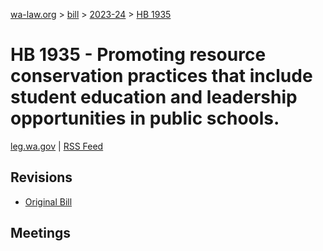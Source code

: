 [wa-law.org](/) > [bill](/bill/) > [2023-24](/bill/2023-24/) > [HB 1935](/bill/2023-24/hb/1935/)

# HB 1935 - Promoting resource conservation practices that include student education and leadership opportunities in public schools.
[leg.wa.gov](https://app.leg.wa.gov/billsummary?BillNumber=1935&Year=2023&Initiative=false) | [RSS Feed](./rss.xml)

## Revisions
* [Original Bill](1/)

## Meetings